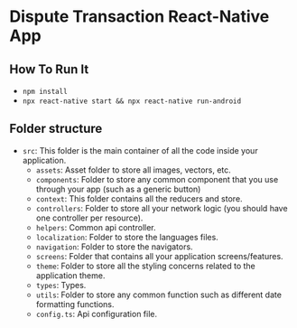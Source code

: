 # Dispute Transaction React-Native App


## How To Run It
- `npm install`
- `npx react-native start && npx react-native run-android`

## Folder structure

- `src`: This folder is the main container of all the code inside your application.
    - `assets`: Asset folder to store all images, vectors, etc.
    - `components`: Folder to store any common component that you use through your app (such as a generic button)
    - `context`: This folder contains all the reducers and store.
    - `controllers`: Folder to store all your network logic (you should have one controller per resource).
    - `helpers`: Common api controller.
    - `localization`: Folder to store the languages files.
    - `navigation`: Folder to store the navigators.
    - `screens`: Folder that contains all your application screens/features.
    - `theme`: Folder to store all the styling concerns related to the application theme.
    - `types`: Types.
    - `utils`: Folder to store any common function such as different date formatting functions.
    - `config.ts`: Api configuration file.
